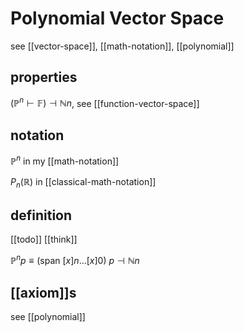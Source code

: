 # Polynomial Vector Space

see [[vector-space]], [[math-notation]], [[polynomial]]

## properties

$(\mathbb P^n \vdash \mathbb F) \dashv \mathbb N n$, see [[function-vector-space]]

## notation

$\mathbb P^n$ in my [[math-notation]]

$P_n(\mathbb R)$ in [[classical-math-notation]]

## definition

[[todo]] [[think]]

$\mathbb P^n p \equiv (\text{span } [x]n \dots [x]0)\ p \dashv \mathbb N n$

## [[axiom]]s

see [[polynomial]]
